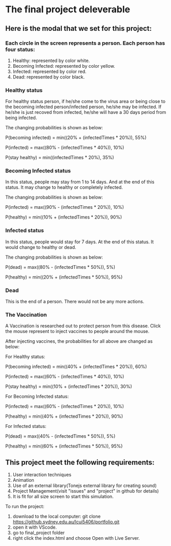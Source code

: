 # The final project deleverable

## Here is the modal that we set for this project:
### Each circle in the screen represents a person. Each person has four status:
1. Healthy: represented by color white.
2. Becoming Infected: represented by color yellow.
3. Infected: represented by color red.
4. Dead: represented by color black.

### Healthy status
For healthy status person, if he/she come to the virus area or being close to the becoming infected person/infected person, he/she may be infected. If he/she is just recoved from infected, he/she will have a 30 days period from being infected.

The changing probabilities is shown as below:

P(becoming infected) = min((20% + (infectedTimes * 20%)), 55%)

P(infected) = max((80% - (infectedTimes * 40%)), 10%)

P(stay healthy) = min((infectedTimes * 20%), 35%)


### Becoming Infected status
In this status, people may stay from 1 to 14 days. And at the end of this status. It may change to healthy or completely infected.

The changing probabilities is shown as below:

P(infected) = max((90% - (infectedTimes * 20%)), 10%)

P(healthy) = min((10% + (infectedTimes * 20%)), 90%)

### Infected status
In this status, people would stay for 7 days. At the end of this status. It would change to healthy or dead.

The changing probabilities is shown as below:

P(dead) = max((80% - (infectedTimes * 50%)), 5%)

P(healthy) = min((20% + (infectedTimes * 50%)), 95%)


### Dead
This is the end of a person. There would not be any more actions.


### The Vaccination
A Vaccination is researched out to protect person from this disease. Click the mouse represent to inject vaccines to people around the mouse.

After injecting vaccines, the probabilities for all above are changed as below:


For Healthy status:

P(becoming infected) = min((40% + (infectedTimes * 20%)), 60%)

P(infected) = max((60% - (infectedTimes * 40%)), 10%)

P(stay healthy) = min((10% + (infectedTimes * 20%)), 30%)


For Becoming Infected status:

P(infected) = max((60% - (infectedTimes * 20%)), 10%)

P(healthy) = min((40% + (infectedTimes * 20%)), 90%)


For Infected status:

P(dead) = max((40% - (infectedTimes * 50%)), 5%)

P(healthy) = min((60% + (infectedTimes * 50%)), 95%)



## This project meet the following requirements:
1. User interaction techniques
2. Animation
3. Use of an external library(Tonejs external library for creating sound)
4. Project Management(visit "issues" and "project" in github for details)
5. It is fit for all size screen to start this simulation.


To run the project:
1. download to the local computer: git clone https://github.sydney.edu.au/lcui5406/portfolio.git
2. open it with VScode.
3. go to final_project folder
4. right click the index.html and choose Open with Live Server.
